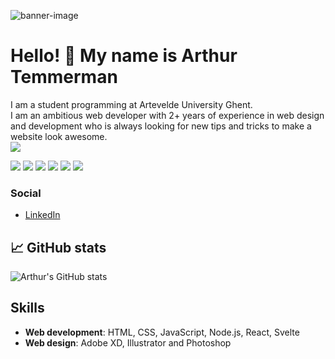 ![banner-image](https://i.ibb.co/Qkq4t7m/banner.png)  
# Hello! :wave: My name is Arthur Temmerman
I am a student programming at Artevelde University Ghent.  
I am an ambitious web developer with 2+ years of experience in web design and development who is always looking for new tips and tricks to make a website look awesome.  
![](https://arthurtemmerman.com)
  
![](https://img.shields.io/badge/Code-HTML5-informational?style=flat&logo=html5&logoColor=white&color=orange)
![](https://img.shields.io/badge/Code-CSS3-informational?style=flat&logo=css3&logoColor=white&color=blue)
![](https://img.shields.io/badge/Code-JavaScript-informational?style=flat&logo=javascript&logoColor=white&color=yellow)
![](https://img.shields.io/badge/Code-Svelte-informational?style=flat&logo=svelte&logoColor=white&color=orange)
![](https://img.shields.io/badge/Code-React-informational?style=flat&logo=react&logoColor=white&color=informational)
![](https://img.shields.io/badge/Code-Node-informational?style=flat&logo=node.js&logoColor=white&color=darkgreen)

### Social
- [LinkedIn](https://www.linkedin.com/in/arthur-temmerman-3a73681b6/)

## :chart_with_upwards_trend: GitHub stats
![Arthur's GitHub stats](https://github-readme-stats.vercel.app/api?username=pgm-arthtemm&show_icons=true&count_private=true&bg_color=000&title_color=fff&text_color=d91717&icon_color=fff&hide_border=true)  

## Skills
- __Web development__: HTML, CSS, JavaScript, Node.js, React, Svelte 
- __Web design__: Adobe XD, Illustrator and Photoshop
